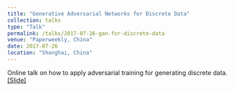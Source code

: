 ```yaml
---
title: "Generative Adversarial Networks for Discrete Data"
collection: talks
type: "Talk"
permalink: /talks/2017-07-26-gan-for-discrete-data
venue: "Paperweekly, China"
date: 2017-07-26
location: "Shanghai, China"
---
```


Online talk on how to apply adversarial training for generating discrete data.<br>
[[Slide]](http://lantaoyu.github.io/files/2017-07-26-gan-for-discrete-data.pdf)